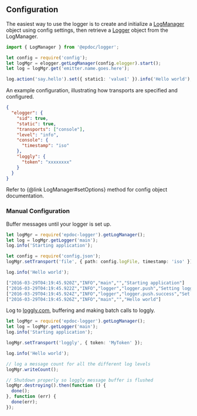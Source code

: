 ## Configuration

The easiest way to use the logger is to create and initialize a [LogManager](./src/log-manager.ts) object using config
settings, then retrieve a [Logger](./src/log-manager.ts) object from the LogManager.

```typescript
import { LogManager } from '@epdoc/logger';

let config = require('config');
let logMgr = elogger.getLogManager(config.elogger).start();
let log = logMgr.get('emitter.name.goes.here');

log.action('say.hello').set({ static1: 'value1' }).info('Hello world');
```

An example configuration, illustrating how transports are specified and configured.

```json
{
  "elogger": {
    "sid": true,
    "static": true,
    "transports": ["console"],
    "level": "info",
    "console": {
      "timestamp": "iso"
    },
    "loggly": {
      "token": "xxxxxxxx"
    }
  }
}
```

Refer to {@link LogManager#setOptions} method for config object documentation.

### Manual Configuration

Buffer messages until your logger is set up.

```typescript
let logMgr = require('epdoc-logger').getLogManager();
let log = logMgr.getLogger('main');
log.info('Starting application');

let config = require('config.json');
logMgr.setTransport('file', { path: config.logFile, timestamp: 'iso' }).start();

log.info('Hello world');
```

```bash
["2016-03-29T04:19:45.920Z","INFO","main","","Starting application"]
["2016-03-29T04:19:45.922Z","INFO","logger","logger.push","Setting logger to File (/path/to/file.log)",{"transport":"File (/path/to/file.log)"}]
["2016-03-29T04:19:45.924Z","INFO","logger","logger.push.success","Set logger to File (/path/to/file.log)",{"transport":"File (/path/to/file.log)"}]
["2016-03-29T04:19:45.926Z","INFO","main","","Hello world"]
```

Log to [loggly.com](http://loggly.com), buffering and making batch calls to loggly.

```typescript
let logMgr = require('epdoc-logger').getLogManager();
let log = logMgr.getLogger('main');
log.info('Starting application');

logMgr.setTransport('loggly', { token: 'MyToken' });

log.info('Hello world');

// log a message count for all the different log levels
logMgr.writeCount();

// Shutdown properly so loggly message buffer is flushed
logMgr.destroying().then(function () {
  done();
}, function (err) {
  done(err);
});
```
